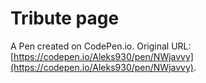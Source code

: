 # Tribute page

A Pen created on CodePen.io. Original URL: [https://codepen.io/Aleks930/pen/NWjavvy](https://codepen.io/Aleks930/pen/NWjavvy).


